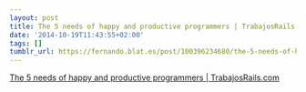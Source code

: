 ```yaml
---
layout: post
title: The 5 needs of happy and productive programmers | TrabajosRails.com
date: '2014-10-19T11:43:55+02:00'
tags: []
tumblr_url: https://fernando.blat.es/post/100396234680/the-5-needs-of-happy-and-productive-programmers
---
```

[The 5 needs of happy and productive programmers | TrabajosRails.com](http://blog.trabajosrails.com/5-needs-of-happy-and-productive-programmers/)  
